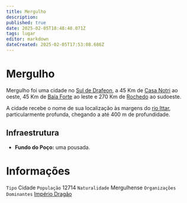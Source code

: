 ```yaml
---
title: Mergulho
description: 
published: true
date: 2025-02-05T18:48:48.071Z
tags: lugar
editor: markdown
dateCreated: 2025-02-05T17:53:08.686Z
---
```


# Mergulho
Mergulho foi uma cidade no [Sul de Drafeon](/lugares/plano-material/drafeon/sul-de-drafeon), a 45 Km de [Casa Notri](/lugares/plano-material/drafeon/sul-de-drafeon/casa-notri) ao oeste, 45 Km de [Baía Forte](/lugares/plano-material/drafeon/sul-de-drafeon/baia-forte) ao leste e 270 Km de [Rochedo](/lugares/plano-material/drafeon/sul-de-drafeon/rochedo) ao sudoeste.

A cidade recebe o nome de sua localização às margens do [rio Ittar](/lugares/plano-material/drafeon/sul-de-drafeon/rio-ittar), particularmente profunda, chegando a até 400 m de profundidade.

## Infraestrutura

- **Fundo do Poço:** uma pousada.

# Informações
`Tipo` Cidade 
`População` 12714
`Naturalidade` Mergulhense
`Organizações Dominantes` [Império Dragão](/faccoes/nacoes/imperio-dragao#imperio-dragao) 